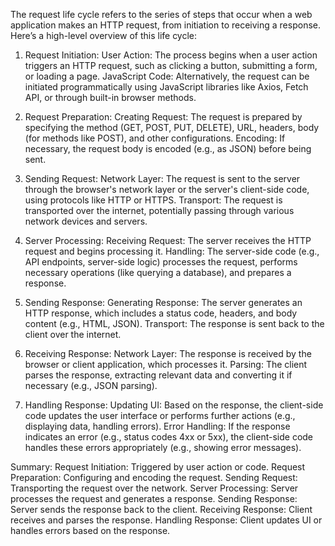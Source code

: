 The request life cycle refers to the series of steps that occur when a web application makes an HTTP request, from initiation to receiving a response. Here’s a high-level overview of this life cycle:

1. Request Initiation:
User Action: The process begins when a user action triggers an HTTP request, such as clicking a button, submitting a form, or loading a page.
JavaScript Code: Alternatively, the request can be initiated programmatically using JavaScript libraries like Axios, Fetch API, or through built-in browser methods.

2. Request Preparation:
Creating Request: The request is prepared by specifying the method (GET, POST, PUT, DELETE), URL, headers, body (for methods like POST), and other configurations.
Encoding: If necessary, the request body is encoded (e.g., as JSON) before being sent.

3. Sending Request:
Network Layer: The request is sent to the server through the browser's network layer or the server's client-side code, using protocols like HTTP or HTTPS.
Transport: The request is transported over the internet, potentially passing through various network devices and servers.

4. Server Processing:
Receiving Request: The server receives the HTTP request and begins processing it.
Handling: The server-side code (e.g., API endpoints, server-side logic) processes the request, performs necessary operations (like querying a database), and prepares a response.

5. Sending Response:
Generating Response: The server generates an HTTP response, which includes a status code, headers, and body content (e.g., HTML, JSON).
Transport: The response is sent back to the client over the internet.

6. Receiving Response:
Network Layer: The response is received by the browser or client application, which processes it.
Parsing: The client parses the response, extracting relevant data and converting it if necessary (e.g., JSON parsing).

7. Handling Response:
Updating UI: Based on the response, the client-side code updates the user interface or performs further actions (e.g., displaying data, handling errors).
Error Handling: If the response indicates an error (e.g., status codes 4xx or 5xx), the client-side code handles these errors appropriately (e.g., showing error messages).

Summary:
Request Initiation: Triggered by user action or code.
Request Preparation: Configuring and encoding the request.
Sending Request: Transporting the request over the network.
Server Processing: Server processes the request and generates a response.
Sending Response: Server sends the response back to the client.
Receiving Response: Client receives and parses the response.
Handling Response: Client updates UI or handles errors based on the response.

